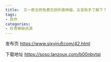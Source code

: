 ```yaml
---
title:  又一款全网免费无损听歌神器，五音助手了解下？
tags:
- 软件
categories:
- 珍贵稀缺资源
---
```



发布页 https://www.sixyin点com/42.html

下载地址 https://soso.lanzoux.com/b00nbytqj

